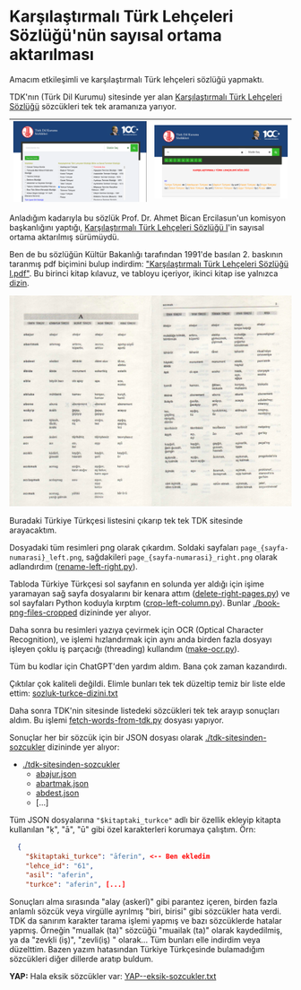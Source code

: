 # Karşılaştırmalı Türk Lehçeleri Sözlüğü'nün sayısal ortama aktarılması

Amacım etkileşimli ve karşılaştırmalı Türk lehçeleri sözlüğü yapmaktı.

TDK'nın (Türk Dil Kurumu) sitesinde yer alan [Karşılaştırmalı Türk Lehçeleri Sözlüğü](https://sozluk.gov.tr/) sözcükleri tek tek aramanıza yarıyor.

| ![](images/tdk-arama.png) | ![](images/tdk-sonuc.png) |
|---------------------------|---------------------------|

Anladığım kadarıyla bu sözlük Prof. Dr. Ahmet Bican Ercilasun'un komisyon başkanlığını yaptığı, [Karşılaştırmalı Türk Lehçeleri Sözlüğü I](https://openlibrary.org/works/OL15193466W?edition=key%3A/books/OL14515952M)'in sayısal ortama aktarılmış sürümüydü.

Ben de bu sözlüğün Kültür Bakanlığı tarafından 1991'de basılan 2. baskının taranmış pdf biçimini bulup indirdim: ["Karşılaştırmalı Türk Lehçeleri Sözlüğü I.pdf"](./book-pdf/Karşılaştırmalı%20Türk%20Lehçeleri%20Sözlüğü%20I.pdf). Bu birinci kitap kılavuz, ve tabloyu içeriyor, ikinci kitap ise yalnızca [dizin](https://openlibrary.org/works/OL42480158W?edition=key%3A/books/OL57648043M).

![](images/ktls.png)

Buradaki Türkiye Türkçesi listesini çıkarıp tek tek TDK sitesinde arayacaktım.

Dosyadaki tüm resimleri png olarak çıkardım. Soldaki sayfaları `page_{sayfa-numarasi}_left.png`, sağdakileri `page_{sayfa-numarasi}_right.png` olarak adlandırdım ([rename-left-right.py](./rename-left-right.py)).

Tabloda Türkiye Türkçesi sol sayfanın en solunda yer aldığı için işime yaramayan sağ sayfa dosyalarını bir kenara attım ([delete-right-pages.py](delete-right-pages.py)) ve sol sayfaları Python koduyla kırptım ([crop-left-column.py](./crop-left-column.py)). Bunlar [./book-png-files-cropped](./book-png-files-cropped) dizininde yer alıyor.

Daha sonra bu resimleri yazıya çevirmek için OCR (Optical Character Recognition), ve işlemi hızlandırmak için aynı anda birden fazla dosyayı işleyen çoklu iş parçacığı (threading) kullandım ([make-ocr.py](./make-ocr.py)).

Tüm bu kodlar için ChatGPT'den yardım aldım. Bana çok zaman kazandırdı.

Çıktılar çok kaliteli değildi. Elimle bunları tek tek düzeltip temiz bir liste elde ettim: [sozluk-turkce-dizini.txt](./sozluk-turkce-dizini.txt)

Daha sonra TDK'nin sitesinde listedeki sözcükleri tek tek arayıp sonuçları aldım. Bu işlemi [fetch-words-from-tdk.py](./fetch-words-from-tdk.py) dosyası yapıyor.

Sonuçlar her bir sözcük için bir JSON dosyası olarak [./tdk-sitesinden-sozcukler](./tdk-sitesinden-sozcukler) dizininde yer alıyor:

- [./tdk-sitesinden-sozcukler](./tdk-sitesinden-sozcukler)
  - [abajur.json](./tdk-sitesinden-sozcukler/abajur.json)
  - [abartmak.json](./tdk-sitesinden-sozcukler/abartmak.json)
  - [abdest.json](./tdk-sitesinden-sozcukler/abdest.json)
  - [...]

Tüm JSON dosyalarına `"$kitaptaki_turkce"` adlı bir özellik ekleyip kitapta kullanılan "ḳ", "ā", "ū" gibi özel karakterleri korumaya çalıştım. Örn:

```json
  {
    "$kitaptaki_turkce": "āferin", <-- Ben ekledim
    "lehce_id": "61",
    "asil": "aferin",
    "turkce": "aferin", [...]
```

Sonuçları alma sırasında "alay (askerî)" gibi parantez içeren, birden fazla anlamlı sözcük veya virgülle ayrılmış "biri, birisi" gibi sözcükler hata verdi. TDK da sanırım karakter tarama işlemi yapmış ve bazı sözcüklerde hatalar yapmış. Örneğin "muallak (ta)" sözcüğü "muailak (ta)" olarak kaydedilmiş, ya da "zevḳli (iş)", "zevli(iş) " olarak... Tüm bunları elle indirdim veya düzelttim. Bazen yazım hatasından Türkiye Türkçesinde bulamadığım sözcükleri diğer dillerde aratıp buldum.

**YAP:** Hala eksik sözcükler var: [YAP--eksik-sozcukler.txt](./YAP--eksik-sozcukler.txt)
